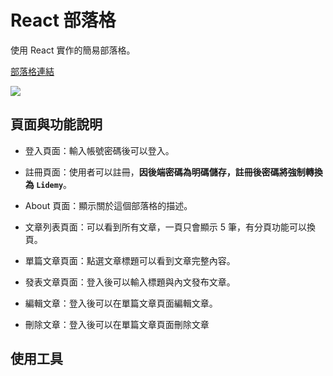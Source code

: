 # React 部落格

使用 React 實作的簡易部落格。

[部落格連結](https://ericcch24.github.io/w24-react-redux-blog/#/)

![](https://i.imgur.com/TEj0XcP.png)

## 頁面與功能說明

- 登入頁面：輸入帳號密碼後可以登入。
- 註冊頁面：使用者可以註冊，**因後端密碼為明碼儲存，註冊後密碼將強制轉換為 `Lidemy`**。
- About 頁面：顯示關於這個部落格的描述。
- 文章列表頁面：可以看到所有文章，一頁只會顯示 5 筆，有分頁功能可以換頁。
- 單篇文章頁面：點選文章標題可以看到文章完整內容。
- 發表文章頁面：登入後可以輸入標題與內文發布文章。

- 編輯文章：登入後可以在單篇文章頁面編輯文章。
- 刪除文章：登入後可以在單篇文章頁面刪除文章

## 使用工具
